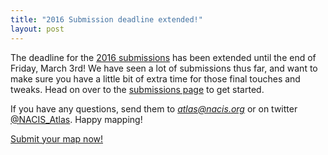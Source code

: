 ```yaml
---
title: "2016 Submission deadline extended!"
layout: post
---
```


The deadline for the <a href="http://atlasofdesign.org/2016/01/12/2016-call-for-submissions/">2016 submissions</a> has been extended until the end of Friday, March 3rd! We have seen a lot of submissions thus far, and want to make sure you have a little bit of extra time for those final touches and tweaks. Head on over to the <a href="http://atlasofdesign.org/submit">submissions page</a> to get started.

If you have any questions, send them to <em>atlas@nacis.org</em> or on twitter <a href="https://twitter.com/NACIS_Atlas">@NACIS_Atlas</a>. Happy mapping!

<a href="/submit" class="button button-blue">Submit your map now!</a>